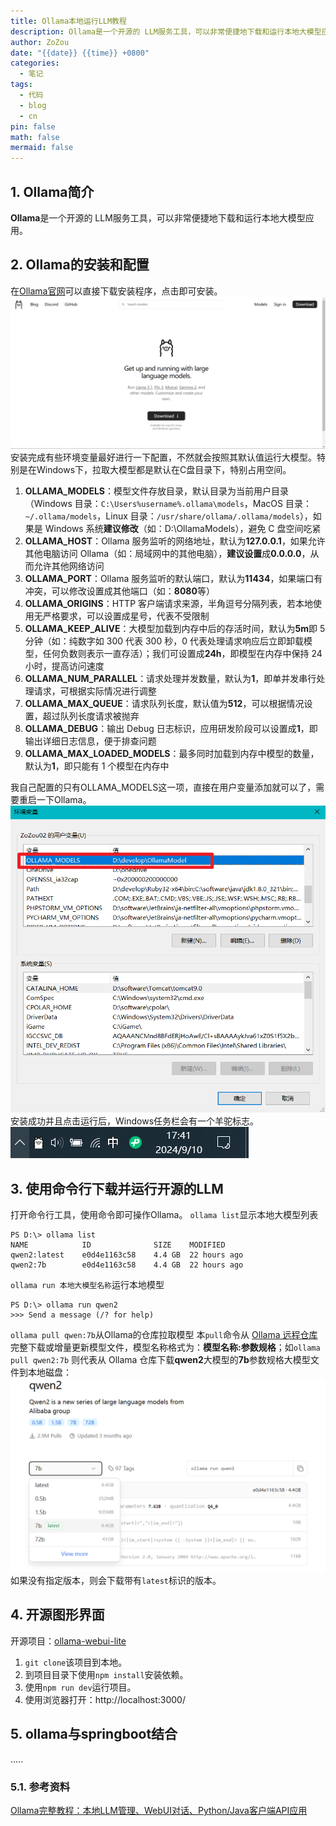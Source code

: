 ```yaml
---
title: Ollama本地运行LLM教程
description: Ollama是一个开源的 LLM服务工具，可以非常便捷地下载和运行本地大模型应用。
author: ZoZou
date: "{{date}} {{time}} +0800"
categories:
  - 笔记
tags:
  - 代码
  - blog
  - cn
pin: false
math: false
mermaid: false
---
```

## 1. Ollama简介
**Ollama**是一个开源的 LLM服务工具，可以非常便捷地下载和运行本地大模型应用。

## 2. Ollama的安装和配置
在[Ollama官网](https://ollama.com/)可以直接下载安装程序，点击即可安装。
![](src/img/Pasted%20image%2020240910171920.png)
安装完成有些环境变量最好进行一下配置，不然就会按照其默认值运行大模型。特别是在Windows下，拉取大模型都是默认在C盘目录下，特别占用空间。
1. **OLLAMA_MODELS**：模型文件存放目录，默认目录为当前用户目录（Windows 目录：`C:\Users%username%.ollama\models`，MacOS 目录：`~/.ollama/models`，Linux 目录：`/usr/share/ollama/.ollama/models`），如果是 Windows 系统**建议修改**（如：D:\OllamaModels），避免 C 盘空间吃紧
2. **OLLAMA_HOST**：Ollama 服务监听的网络地址，默认为**127.0.0.1**，如果允许其他电脑访问 Ollama（如：局域网中的其他电脑），**建议设置**成**0.0.0.0**，从而允许其他网络访问
3. **OLLAMA_PORT**：Ollama 服务监听的默认端口，默认为**11434**，如果端口有冲突，可以修改设置成其他端口（如：**8080**等）
4. **OLLAMA_ORIGINS**：HTTP 客户端请求来源，半角逗号分隔列表，若本地使用无严格要求，可以设置成星号，代表不受限制
5. **OLLAMA_KEEP_ALIVE**：大模型加载到内存中后的存活时间，默认为**5m**即 5 分钟（如：纯数字如 300 代表 300 秒，0 代表处理请求响应后立即卸载模型，任何负数则表示一直存活）；我们可设置成**24h**，即模型在内存中保持 24 小时，提高访问速度
6. **OLLAMA_NUM_PARALLEL**：请求处理并发数量，默认为**1**，即单并发串行处理请求，可根据实际情况进行调整
7. **OLLAMA_MAX_QUEUE**：请求队列长度，默认值为**512**，可以根据情况设置，超过队列长度请求被抛弃
8. **OLLAMA_DEBUG**：输出 Debug 日志标识，应用研发阶段可以设置成**1**，即输出详细日志信息，便于排查问题
9. **OLLAMA_MAX_LOADED_MODELS**：最多同时加载到内存中模型的数量，默认为**1**，即只能有 1 个模型在内存中

我自己配置的只有OLLAMA_MODELS这一项，直接在用户变量添加就可以了，需要重启一下Ollama。
![](src/img/Pasted%20image%2020240910173620.png)
安装成功并且点击运行后，Windows任务栏会有一个羊驼标志。
![](src/img/Pasted%20image%2020240910174232.png)
## 3. 使用命令行下载并运行开源的LLM
打开命令行工具，使用命令即可操作Ollama。
`ollama list`显示本地大模型列表
```
PS D:\> ollama list
NAME            ID              SIZE    MODIFIED
qwen2:latest    e0d4e1163c58    4.4 GB  22 hours ago
qwen2:7b        e0d4e1163c58    4.4 GB  22 hours ago
```
`ollama run 本地大模型名称`运行本地模型
```
PS D:\> ollama run qwen2
>>> Send a message (/? for help)
```
`ollama pull qwen:7b`从Ollama的仓库拉取模型
本`pull`命令从 [Ollama 远程仓库](https://ollama.com/library)完整下载或增量更新模型文件，模型名称格式为：**模型名称:参数规格**；如`ollama pull qwen2:7b` 则代表从 Ollama 仓库下载**qwen2**大模型的**7b**参数规格大模型文件到本地磁盘：
![](src/img/Pasted%20image%2020240910175051.png)
如果没有指定版本，则会下载带有`latest`标识的版本。
## 4. 开源图形界面
开源项目：[ollama-webui-lite](https://github.com/ollama-webui/ollama-webui-lite)
1. `git clone`该项目到本地。
2. 到项目目录下使用`npm install`安装依赖。
3. 使用`npm run dev`运行项目。
4. 使用浏览器打开：http://localhost:3000/
## 5. ollama与springboot结合
.....

### 5.1. 参考资料
 [Ollama完整教程：本地LLM管理、WebUI对话、Python/Java客户端API应用](https://www.cnblogs.com/obullxl/p/18295202/NTopic2024071001)


